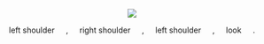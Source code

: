 <p align="center">
  <img src="https://media1.giphy.com/media/v1.Y2lkPTc5MGI3NjExZTUzc2x1cWR1a2FpYmRrcHI5aW5xZG03Ym82bGF1MWRiam5mc3F5OCZlcD12MV9pbnRlcm5hbF9naWZfYnlfaWQmY3Q9cw/MkDJ1DCys79e9UKGiE/giphy.gif"/>
</p>

<p align=center> left shoulder⠀⠀,⠀⠀right shoulder⠀⠀,⠀⠀left shoulder⠀⠀,⠀⠀look⠀⠀. <p align=center>

